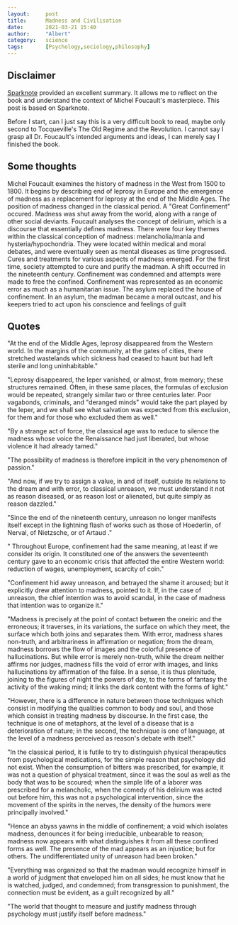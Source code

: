 ```yaml
---
layout:     post
title:      Madness and Civilisation
date:       2021-03-21 15:40
author:     "Albert"
category:   science
tags:       [Psychology,sociology,philosophy]
---
```


<html>
<head>
  <!-- Global site tag (gtag.js) - Google Analytics -->
<script async src="https://www.googletagmanager.com/gtag/js?id=G-QY6RDJK8PM"></script>
<script>
  window.dataLayer = window.dataLayer || [];
  function gtag(){dataLayer.push(arguments);}
  gtag('js', new Date());

  gtag('config', 'G-QY6RDJK8PM');
</script>
  <meta charset="utf-8">
  <meta name="viewport" content="width=device-width">
  <title>MathJax example</title>
  <script src="https://polyfill.io/v3/polyfill.min.js?features=es6"></script>
  <script id="MathJax-script" async
          src="https://cdn.jsdelivr.net/npm/mathjax@3/es5/tex-mml-chtml.js">
  </script>
</head>
<body>
  
</body>
</html>

## Disclaimer 
[Sparknote](https://www.sparknotes.com/philosophy/madnessandciv/summary/) provided an excellent summary. It allows me to reflect on the book and
understand the context of Michel Foucault's masterpiece. This post is based on Sparknote. 


Before I start, can I just say this is a very difficult book to read, maybe only second to Tocqueville's The Old Regime and the Revolution. 
I cannot say I grasp all Dr. Foucault's intended arguments and ideas, I can merely say I finished the book.
## Some thoughts 


Michel Foucault examines the history of madness in the West from 1500 to 1800.  It begins by describing end of 
leprosy in Europe and the emergence of madness as a replacement for leprosy at the end of the Middle Ages. The position of madness changed in the classical period. 
A "Great Confinement" occured. Madness was shut away from the world, along with a range of other social deviants. Foucault analyses the concept of delirium,
which is a discourse that essentially defines madness. There were four key themes within the classical conception of madness: melancholia/mania and hysteria/hypochondria. 
They were located within medical and moral debates, and were eventually seen as mental diseases as time progressed. Cures and treatments for various aspects of madness emerged. 
For the first time, society attempted to cure and purify the madman. A shift occurred in the nineteenth century. Confinement was condemned and attempts were made to free the confined. 
Confinement was represented as an economic error as much as a humanitarian issue. The asylum replaced the house of confinement. In an asylum, the madman became a moral outcast, 
and his keepers tried to act upon his conscience and feelings of guilt


## Quotes
"At the end of the Middle Ages, leprosy disappeared from the Western world. In the margins of the community, at the gates of cities, there stretched wastelands which sickness had ceased to haunt but had left sterile and long uninhabitable."

"Leprosy disappeared, the leper vanished, or almost, from memory; these structures remained. Often, in these same places, the formulas of exclusion would be repeated, strangely similar two or three centuries later. Poor vagabonds, criminals, and "deranged minds" would take the part played by the leper, and we shall see what salvation was expected from this exclusion, for them and for those who excluded them as well."

"By a strange act of force, the classical age was to reduce to silence the madness whose voice the Renaissance had just liberated, but whose violence it had already tamed."

"The possibility of madness is therefore implicit in the very phenomenon of passion."

"And now, if we try to assign a value, in and of itself, outside its relations to the dream and with error, to classical unreason, we must understand it not as reason diseased, or as reason lost or alienated, but quite simply as reason dazzled."

"Since the end of the nineteenth century, unreason no longer manifests itself except in the lightning flash of works such as those of Hoederlin, of Nerval, of Nietzsche, or of Artaud ."

" Throughout Europe, confinement had the same meaning, at least if we consider its origin. It constituted one of the answers the seventeenth century gave to an economic crisis that affected the entire Western world: reduction of wages, unemployment, scarcity of coin."

"Confinement hid away unreason, and betrayed the shame it aroused; but it explicitly drew attention to madness, pointed to it. If, in the case of unreason, the chief intention was to avoid scandal, in the case of madness that intention was to organize it."

"Madness is precisely at the point of contact between the oneiric and the erroneous; it traverses, in its variations, the surface on which they meet, the surface which both joins and separates them. With error, madness shares non-truth, and arbitrariness in affirmation or negation; from the dream, madness borrows the flow of images and the colorful presence of hallucinations. But while error is merely non-truth, while the dream neither affirms nor judges, madness fills the void of error with images, and links hallucinations by affirmation of the false. In a sense, it is thus plenitude, joining to the figures of night the powers of day, to the forms of fantasy the activity of the waking mind; it links the dark content with the forms of light."

"However, there is a difference in nature between those techniques which consist in modifying the qualities common to body and soul, and those which consist in treating madness by discourse. In the first case, the technique is one of metaphors, at the level of a disease that is a deterioration of nature; in the second, the technique is one of language, at the level of a madness perceived as reason's debate with itself."

"In the classical period, it is futile to try to distinguish physical therapeutics from psychological medications, for the simple reason that psychology did not exist. When the consumption of bitters was prescribed, for example, it was not a question of physical treatment, since it was the soul as well as the body that was to be scoured; when the simple life of a laborer was prescribed for a melancholic, when the comedy of his delirium was acted out before him, this was not a psychological intervention, since the movement of the spirits in the nerves, the density of the humors were principally involved."

"Hence an abyss yawns in the middle of confinement; a void which isolates madness, denounces it for being irreducible, unbearable to reason; madness now appears with what distinguishes it from all these confined forms as well. The presence of the mad appears as an injustice; but for others. The undifferentiated unity of unreason had been broken."

"Everything was organized so that the madman would recognize himself in a world of judgment that enveloped him on all sides; he must know that he is watched, judged, and condemned; from transgression to punishment, the connection must be evident, as a guilt recognized by all."

"The world that thought to measure and justify madness through psychology must justify itself before madness."

